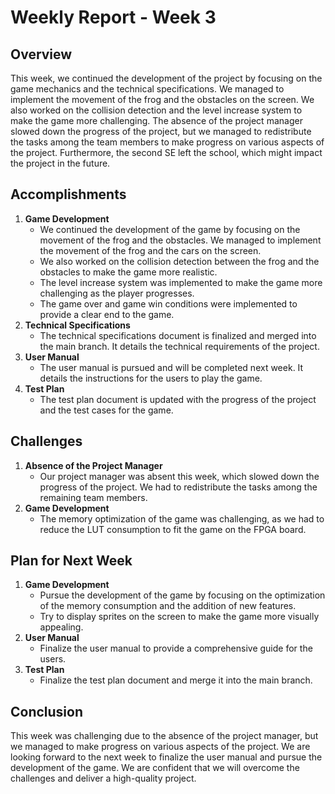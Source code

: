 # Weekly Report - Week 3

## Overview

This week, we continued the development of the project by focusing on the game mechanics and the technical specifications. We managed to implement the movement of the frog and the obstacles on the screen. We also worked on the collision detection and the level increase system to make the game more challenging. The absence of the project manager slowed down the progress of the project, but we managed to redistribute the tasks among the team members to make progress on various aspects of the project. Furthermore, the second SE left the school, which might impact the project in the future.

## Accomplishments

1. **Game Development**
   - We continued the development of the game by focusing on the movement of the frog and the obstacles. We managed to implement the movement of the frog and the cars on the screen.
   - We also worked on the collision detection between the frog and the obstacles to make the game more realistic.
   - The level increase system was implemented to make the game more challenging as the player progresses.
   - The game over and game win conditions were implemented to provide a clear end to the game.
2. **Technical Specifications**
   - The technical specifications document is finalized and merged into the main branch. It details the technical requirements of the project.
3. **User Manual**
   - The user manual is pursued and will be completed next week. It details the instructions for the users to play the game.
4. **Test Plan**
   - The test plan document is updated with the progress of the project and the test cases for the game.

## Challenges

1. **Absence of the Project Manager**
   - Our project manager was absent this week, which slowed down the progress of the project. We had to redistribute the tasks among the remaining team members.
2. **Game Development**
   - The memory optimization of the game was challenging, as we had to reduce the LUT consumption to fit the game on the FPGA board.

## Plan for Next Week

1. **Game Development**
   - Pursue the development of the game by focusing on the optimization of the memory consumption and the addition of new features.
   - Try to display sprites on the screen to make the game more visually appealing.
2. **User Manual**
   - Finalize the user manual to provide a comprehensive guide for the users.
3. **Test Plan**
   - Finalize the test plan document and merge it into the main branch.

## Conclusion

This week was challenging due to the absence of the project manager, but we managed to make progress on various aspects of the project. We are looking forward to the next week to finalize the user manual and pursue the development of the game. We are confident that we will overcome the challenges and deliver a high-quality project.
